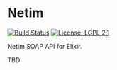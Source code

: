 # Netim

[![Build Status](https://github.com/altenwald/netim/actions/workflows/elixir.yml/badge.svg)](https://github.com/altenwald/netim/actions/workflows/elixir.yml)
[![License: LGPL 2.1](https://img.shields.io/github/license/altenwald/netim.svg)](https://raw.githubusercontent.com/altenwald/netim/main/COPYING)

Netim SOAP API for Elixir.

TBD
